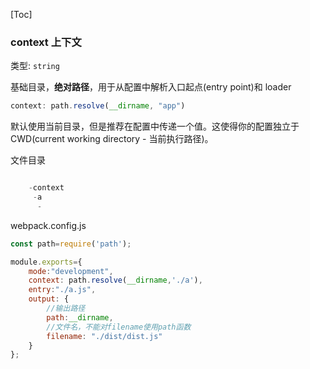 [Toc]

### context 上下文
类型: `string`

基础目录，**绝对路径**，用于从配置中解析入口起点(entry point)和 loader
```javascript
context: path.resolve(__dirname, "app")
```
默认使用当前目录，但是推荐在配置中传递一个值。这使得你的配置独立于 CWD(current working directory - 当前执行路径)。

文件目录
```javascript

    -context
     -a
      -

```

webpack.config.js
```javascript
const path=require('path');

module.exports={
    mode:"development",
    context: path.resolve(__dirname,'./a'),
    entry:"./a.js",
    output: {
        //输出路径
        path:__dirname,
        //文件名，不能对filename使用path函数
        filename: "./dist/dist.js"
    }
};
```
